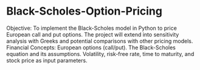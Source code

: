 # Black-Scholes-Option-Pricing
Objective: To implement the Black-Scholes model in Python to price European call and put options. The project will extend into sensitivity analysis with Greeks and potential comparisons with other pricing models.
Financial Concepts:
European options (call/put).
The Black-Scholes equation and its assumptions.
Volatility, risk-free rate, time to maturity, and stock price as input parameters.
